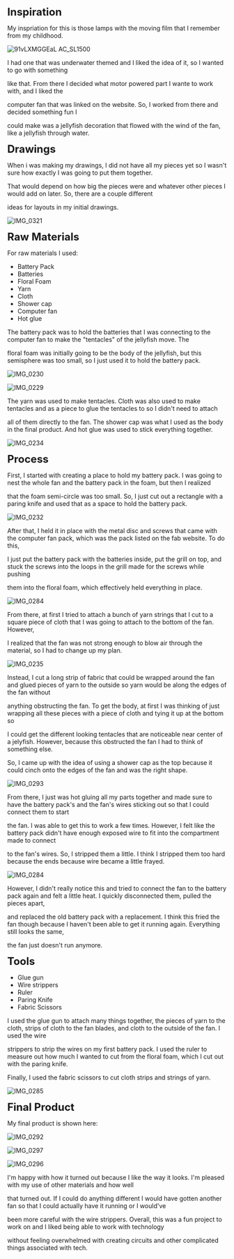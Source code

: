 
<span style= "font-size:24px">**Inspiration**</span>

My inspriation for this is those lamps with the moving film that I remember from my childhood. 

![91vLXMGGEaL _AC_SL1500_](https://user-images.githubusercontent.com/70911079/116937194-df547e00-ac36-11eb-896e-de39ee9dac02.jpg)

I had one that was underwater themed and I liked the idea of it, so I wanted to go with something 

like that. From there I decided what motor powered part I wante to work with, and I liked the 

computer fan that was linked on the website. So, I worked from there and decided something fun I 

could make was a jellyfish decoration that flowed with the wind of the fan, like a jellyfish through water. 




<span style= "font-size:24px">**Drawings**</span>

When i was making my drawings, I did not have all my pieces yet so I wasn't sure how exactly I was going to put them together.

That would depend on how big the pieces were and whatever other pieces I would add on later. So, there are a couple different

ideas for layouts in my initial drawings. 

![IMG_0321](https://user-images.githubusercontent.com/70911079/116937691-9f41cb00-ac37-11eb-9468-03aad65d0403.jpg)



<span style= "font-size:24px">**Raw Materials**</span>

For raw materials I used: 

* Battery Pack
* Batteries
* Floral Foam
* Yarn
* Cloth
* Shower cap
* Computer fan
* Hot glue

The battery pack was to hold the batteries that I was connecting to the computer fan to make the "tentacles" of the jellyfish move. The

floral foam was initially going to be the body of the jellyfish, but this semisphere was too small, so I just used it to hold the battery pack.

![IMG_0230](https://user-images.githubusercontent.com/70911079/116936851-5fc6af00-ac36-11eb-9d20-ecfc5a99c713.jpg)

![IMG_0229](https://user-images.githubusercontent.com/70911079/116936853-605f4580-ac36-11eb-85ab-49181b340ea8.jpg)

The yarn was used to make tentacles. Cloth was also used to make tentacles and as a piece to glue the tentacles to so I didn't need to attach 

all of them directly to the fan. The shower cap was what I used as the body in the final product. And hot glue was used to stick everything together. 

![IMG_0234](https://user-images.githubusercontent.com/70911079/116936845-5e958200-ac36-11eb-9701-cbd7f282d6e5.jpg)



<span style= "font-size:24px">**Process**</span>

First, I started with creating a place to hold my battery pack. I was going to nest the whole fan and the battery pack in the foam, but then I realized

that the foam semi-circle was too small. So, I just cut out a rectangle with a paring knife and used that as a space to hold the battery pack. 

![IMG_0232](https://user-images.githubusercontent.com/70911079/116936849-5f2e1880-ac36-11eb-9c48-3eeead13812a.jpg)

After that, I held it in place with the metal disc and screws that came with the computer fan pack, which was the pack listed on the fab website. To do this, 

I just put the battery pack with the batteries inside, put the grill on top, and stuck the screws into the loops in the grill made for the screws while pushing

them into the floral foam, which effectively held everything in place. 

![IMG_0284](https://user-images.githubusercontent.com/70911079/116936837-5ccbbe80-ac36-11eb-8056-d9c9a7ade96a.jpg)

From there, at first I tried to attach a bunch of yarn strings that I cut to a square piece of cloth that I was going to attach to the bottom of the fan. However,

I realized that the fan was not strong enough to blow air through the material, so I had to change up my plan. 

![IMG_0235](https://user-images.githubusercontent.com/70911079/116936842-5dfceb80-ac36-11eb-9b3c-e9e109e3f7a7.jpg)

Instead, I cut a long strip of fabric that could be wrapped around the fan and glued pieces of yarn to the outside so yarn would be along the edges of the fan without 

anything obstructing the fan. To get the body, at first I was thinking of just wrapping all these pieces with a piece of cloth and tying it up at the bottom so

I could get the different looking tentacles that are noticeable near center of a jelyfish. However, because this obstructed the fan I had to think of something else. 

So, I came up with the idea of using a shower cap as the top because it could cinch onto the edges of the fan and was the right shape. 

![IMG_0293](https://user-images.githubusercontent.com/70911079/116936826-5a696480-ac36-11eb-8f17-75f10fc688bd.jpg)

From there, I just was hot gluing all my parts together and made sure to have the battery pack's and the fan's wires sticking out so that I could connect them to start

the fan. I was able to get this to work a few times. However, I felt like the battery pack didn't have enough exposed wire to fit into the compartment made to connect

to the fan's wires. So, I stripped them a little. I think I stripped them too hard because the ends because wire became a little frayed. 

![IMG_0284](https://user-images.githubusercontent.com/70911079/116936837-5ccbbe80-ac36-11eb-8056-d9c9a7ade96a.jpg)

However, I didn't really notice this and tried to connect the fan to the battery pack again and felt a little heat. I quickly disconnected them, pulled the pieces apart, 

and replaced the old battery pack with a replacement. I think this fried the fan though because I haven't been able to get it running again. Everything still looks the same,

the fan just doesn't run anymore. 

<span style= "font-size:24px">**Tools**</span>

* Glue gun
* Wire strippers
* Ruler
* Paring Knife
* Fabric Scissors

I used the glue gun to attach many things together, the pieces of yarn to the cloth, strips of cloth to the fan blades, and cloth to the outside of the fan. I used the wire

strippers to strip the wires on my first battery pack. I used the ruler to measure out how much I wanted to cut from the floral foam, which I cut out with the paring knife.

Finally, I used the fabric scissors to cut cloth strips and strings of yarn. 


![IMG_0285](https://user-images.githubusercontent.com/70911079/116936835-5c332800-ac36-11eb-90d8-3590aadf2713.jpg)

<span style= "font-size:24px">**Final Product**</span>

My final product is shown here: 

![IMG_0292](https://user-images.githubusercontent.com/70911079/116936830-5b01fb00-ac36-11eb-90a1-e70112e97a49.jpg)

![IMG_0297](https://user-images.githubusercontent.com/70911079/116936857-60f7dc00-ac36-11eb-9e4c-67d077bb1063.jpg)

![IMG_0296](https://user-images.githubusercontent.com/70911079/116936860-61907280-ac36-11eb-9e27-8680705f6ed3.jpg)

I'm happy with how it turned out because I like the way it looks. I'm pleased with my use of other materials and how well

that turned out. If I could do anything different I would have gotten another fan so that I could actually have it running or I would've

been more careful with the wire strippers. Overall, this was a fun project to work on and I liked being able to work with technology

without feeling overwhelmed with creating circuits and other complicated things associated with tech. 













